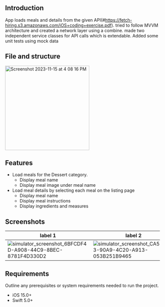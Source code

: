 ## Introduction

App loads meals and details from the given API(#https://fetch-hiring.s3.amazonaws.com/iOS+coding+exercise.pdf). tried to follow MVVM architecture and created a network layer using a combine. made two independent service classes for API calls which is extendable. Added some unit tests using mock data

## File and structure
<img width="274" alt="Screenshot 2023-11-15 at 4 08 16 PM" src="https://github.com/skadithasan19/FetchiOS/assets/6060441/f789c587-c806-4df5-8eb8-73660d9f8dc6">

## Features

- Load meals for the Dessert category.
  - Display meal name
  - Display meal image under meal name
- Load meal details by selecting each meal on the listing page
  - Display meal name
  - Display meal instructions
  - Display ingredients and measures
 
## Screenshots
label 1 | label 2
--- | ---
![simulator_screenshot_6BFCDF4D-A908-44C9-8BEC-8781F4D330D2](https://github.com/skadithasan19/FetchiOS/assets/6060441/96a83887-d2a1-45ba-bca2-aa350aa13a15) | ![simulator_screenshot_CA548123-90A9-4C20-A913-053B251B9465](https://github.com/skadithasan19/FetchiOS/assets/6060441/757565d4-0d50-4d4f-9e93-fa4e96800d1a)



## Requirements

Outline any prerequisites or system requirements needed to run the project.

- iOS 15.0+
- Swift 5.0+
